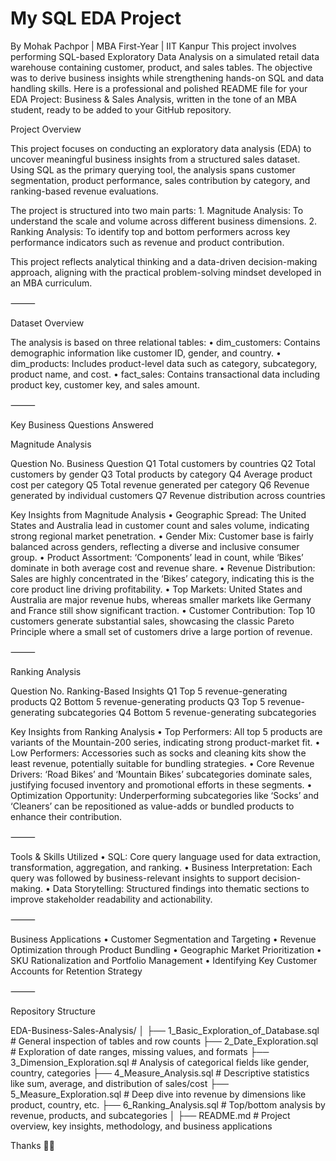 # My SQL EDA Project
By Mohak Pachpor | MBA First-Year | IIT Kanpur  This project involves performing SQL-based Exploratory Data Analysis on a simulated retail data warehouse containing customer, product, and sales tables. The objective was to derive business insights while strengthening hands-on SQL and data handling skills.
Here is a professional and polished README file for your EDA Project: Business & Sales Analysis, written in the tone of an MBA student, ready to be added to your GitHub repository.

Project Overview

This project focuses on conducting an exploratory data analysis (EDA) to uncover meaningful business insights from a structured sales dataset. Using SQL as the primary querying tool, the analysis spans customer segmentation, product performance, sales contribution by category, and ranking-based revenue evaluations.

The project is structured into two main parts:
	1.	Magnitude Analysis: To understand the scale and volume across different business dimensions.
	2.	Ranking Analysis: To identify top and bottom performers across key performance indicators such as revenue and product contribution.

This project reflects analytical thinking and a data-driven decision-making approach, aligning with the practical problem-solving mindset developed in an MBA curriculum.

⸻

Dataset Overview

The analysis is based on three relational tables:
	•	dim_customers: Contains demographic information like customer ID, gender, and country.
	•	dim_products: Includes product-level data such as category, subcategory, product name, and cost.
	•	fact_sales: Contains transactional data including product key, customer key, and sales amount.

⸻

Key Business Questions Answered

Magnitude Analysis

Question No.	Business Question
Q1	Total customers by countries
Q2	Total customers by gender
Q3	Total products by category
Q4	Average product cost per category
Q5	Total revenue generated per category
Q6	Revenue generated by individual customers
Q7	Revenue distribution across countries

Key Insights from Magnitude Analysis
	•	Geographic Spread: The United States and Australia lead in customer count and sales volume, indicating strong regional market penetration.
	•	Gender Mix: Customer base is fairly balanced across genders, reflecting a diverse and inclusive consumer group.
	•	Product Assortment: ‘Components’ lead in count, while ‘Bikes’ dominate in both average cost and revenue share.
	•	Revenue Distribution: Sales are highly concentrated in the ‘Bikes’ category, indicating this is the core product line driving profitability.
	•	Top Markets: United States and Australia are major revenue hubs, whereas smaller markets like Germany and France still show significant traction.
	•	Customer Contribution: Top 10 customers generate substantial sales, showcasing the classic Pareto Principle where a small set of customers drive a large portion of revenue.

⸻

Ranking Analysis

Question No.	Ranking-Based Insights
Q1	Top 5 revenue-generating products
Q2	Bottom 5 revenue-generating products
Q3	Top 5 revenue-generating subcategories
Q4	Bottom 5 revenue-generating subcategories

Key Insights from Ranking Analysis
	•	Top Performers: All top 5 products are variants of the Mountain-200 series, indicating strong product-market fit.
	•	Low Performers: Accessories such as socks and cleaning kits show the least revenue, potentially suitable for bundling strategies.
	•	Core Revenue Drivers: ‘Road Bikes’ and ‘Mountain Bikes’ subcategories dominate sales, justifying focused inventory and promotional efforts in these segments.
	•	Optimization Opportunity: Underperforming subcategories like ‘Socks’ and ‘Cleaners’ can be repositioned as value-adds or bundled products to enhance their contribution.

⸻

Tools & Skills Utilized
	•	SQL: Core query language used for data extraction, transformation, aggregation, and ranking.
	•	Business Interpretation: Each query was followed by business-relevant insights to support decision-making.
	•	Data Storytelling: Structured findings into thematic sections to improve stakeholder readability and actionability.

⸻

Business Applications
	•	Customer Segmentation and Targeting
	•	Revenue Optimization through Product Bundling
	•	Geographic Market Prioritization
	•	SKU Rationalization and Portfolio Management
	•	Identifying Key Customer Accounts for Retention Strategy

⸻

Repository Structure

EDA-Business-Sales-Analysis/
│
├── 1_Basic_Exploration_of_Database.sql      # General inspection of tables and row counts
├── 2_Date_Exploration.sql                   # Exploration of date ranges, missing values, and formats
├── 3_Dimension_Exploration.sql              # Analysis of categorical fields like gender, country, categories
├── 4_Measure_Analysis.sql                   # Descriptive statistics like sum, average, and distribution of sales/cost
├── 5_Measure_Exploration.sql                # Deep dive into revenue by dimensions like product, country, etc.
├── 6_Ranking_Analysis.sql                   # Top/bottom analysis by revenue, products, and subcategories
│
├── README.md                                # Project overview, key insights, methodology, and business applications


Thanks 🙏🏼

